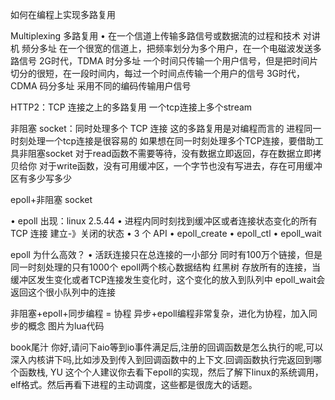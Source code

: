 如何在编程上实现多路复用

Multiplexing 多路复用
 • 在一个信道上传输多路信号或数据流的过程和技术
  对讲机  频分多址    在一个很宽的信道上，把频率划分为多个用户，在一个电磁波发送多路信号
  2G时代，TDMA 时分多址  一个时间只传输一个用户信号，但是把时间片切分的很短，在一段时间内，每过一个时间点传输一个用户的信号
  3G时代，CDMA 码分多址  采用不同的编码传输用户信号

HTTP2：TCP 连接之上的多路复用  一个tcp连接上多个stream

非阻塞 socket：同时处理多个 TCP 连接
  这的多路复用是对编程而言的
  进程同一时刻处理一个tcp连接是很容易的
  如果想在同一时刻处理多个TCP连接，要借助工具非阻塞socket
    对于read函数不需要等待，没有数据立即返回，存在数据立即拷贝给你
    对于write函数，没有可用缓冲区，一个字节也没有写进去，存在可用缓冲区有多少写多少


epoll+非阻塞 socket

• epoll 出现：linux 2.5.44
• 进程内同时刻找到缓冲区或者连接状态变化的所有TCP 连接   建立-》关闭的状态
• 3 个 API
    • epoll_create
    • epoll_ctl
    • epoll_wait



epoll 为什么高效？
 • 活跃连接只在总连接的一小部分   同时有100万个链接，但是同一时刻处理的只有1000个
 epoll两个核心数据结构
   红黑树  存放所有的连接，当缓冲区发生变化或者TCP连接发生变化时，这个变化的放入到队列中
     epoll_wait会返回这个很小队列中的连接


非阻塞+epoll+同步编程 = 协程    异步+epoll编程非常复杂，进化为协程，加入同步的概念
图片为lua代码


book尾汁
你好,请问下aio等到io事件满足后,注册的回调函数是怎么执行的呢,可以深入内核讲下吗,比如涉及到传入到回调函数中的上下文.回调函数执行完返回到哪个函数栈,
YU
这个个人建议你去看下epoll的实现，然后了解下linux的系统调用，elf格式。然后再看下进程的主动调度，这些都是很庞大的话题。

